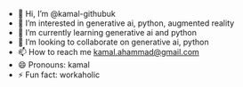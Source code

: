 - 👋 Hi, I’m @kamal-githubuk
- 👀 I’m interested in generative ai, python, augmented reality
- 🌱 I’m currently learning generative ai and python
- 💞️ I’m looking to collaborate on generative ai, python
- 📫 How to reach me kamal.ahammad@gmail.com
- 😄 Pronouns: kamal
- ⚡ Fun fact: workaholic

<!---
kamal-githubuk/kamal-githubuk is a ✨ special ✨ repository because its `README.md` (this file) appears on your GitHub profile.
You can click the Preview link to take a look at your changes.
--->
